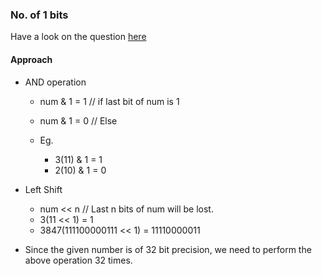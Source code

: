 ### No. of 1 bits
Have a look on the question [here](https://leetcode.com/explore/featured/card/february-leetcoding-challenge-2021/584/week-1-february-1st-february-7th/3625/)

#### Approach
-  AND operation
    - num & 1 = 1 // if last bit of num is 1
    - num & 1 = 0 // Else

    - Eg.
        -  3(11) & 1 = 1
        - 2(10) & 1 = 0

- Left Shift
    - num << n // Last n bits of num will be lost.
    - 3(11 << 1) = 1
    - 3847(111100000111 << 1) = 11110000011

- Since the given number is of 32 bit precision, we need to perform the above operation 32 times.


